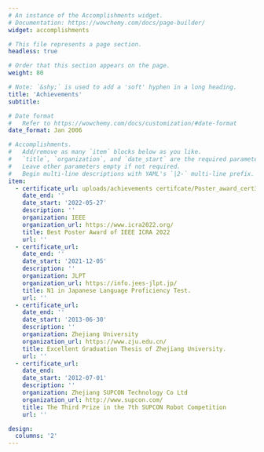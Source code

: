 ```yaml
---
# An instance of the Accomplishments widget.
# Documentation: https://wowchemy.com/docs/page-builder/
widget: accomplishments

# This file represents a page section.
headless: true

# Order that this section appears on the page.
weight: 80

# Note: `&shy;` is used to add a 'soft' hyphen in a long heading.
title: 'Achievements'
subtitle:

# Date format
#   Refer to https://wowchemy.com/docs/customization/#date-format
date_format: Jan 2006

# Accomplishments.
#   Add/remove as many `item` blocks below as you like.
#   `title`, `organization`, and `date_start` are the required parameters.
#   Leave other parameters empty if not required.
#   Begin multi-line descriptions with YAML's `|2-` multi-line prefix.
item:
  - certificate_url: uploads/achievements certifcate/Poster_award_cert3_Yingzhe_Wang.pdf
    date_end: ''
    date_start: '2022-05-27'
    description: ''
    organization: IEEE
    organization_url: https://www.icra2022.org/
    title: Best Poster Award of IEEE ICRA 2022
    url: ''
  - certificate_url: 
    date_end: ''
    date_start: '2021-12-05'
    description: ''
    organization: JLPT
    organization_url: https://info.jees-jlpt.jp/
    title: N1 in Japanese Language Proficiency Test.
    url: ''
  - certificate_url: 
    date_end: ''
    date_start: '2013-06-30'
    description: ''
    organization: Zhejiang University
    organization_url: https://www.zju.edu.cn/
    title: Excellent Graduation Thesis of Zhejiang University.
    url: ''
  - certificate_url: 
    date_end: 
    date_start: '2012-07-01'
    description: ''
    organization: Zhejiang SUPCON Technology Co Ltd
    organization_url: http://www.supcon.com/
    title: The Third Prize in the 7th SUPCON Robot Competition
    url: ''

design:
  columns: '2'
---
```

